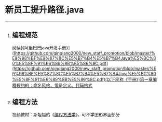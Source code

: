 # 新员工提升路径.java

---

1. ## 编程规范
   
   阅读[《阿里巴巴java开发手册》]([https://github.com/qinqiang2000/new_staff_promotion/blob/master/%E9%98%BF%E9%87%8C%E5%B7%B4%E5%B7%B4Java%E5%BC%80%E5%8F%91%E6%89%8B%E5%86%8C.pdf](https://github.com/qinqiang2000/new_staff_promotion/blob/master/%E9%98%BF%E9%87%8C%E5%B7%B4%E5%B7%B4Java%E5%BC%80%E5%8F%91%E6%89%8B%E5%86%8C.pdf)(以下简称《手册》)第一章编程规约的：命名风格、常量定义、代码格式

2. ## 编程方法
   
   视频教材：斯坦福的《[编程方法学](![loading-ag-118]())》。可不学图形界面部分
   
   





